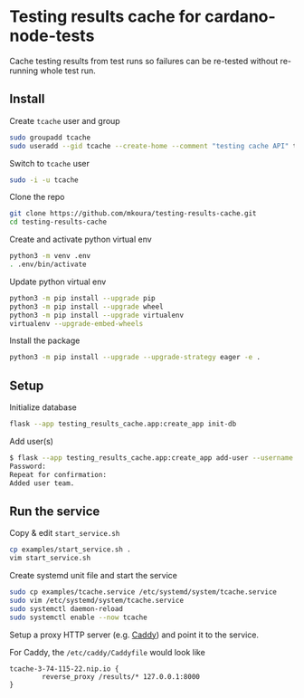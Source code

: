# Testing results cache for cardano-node-tests

Cache testing results from test runs so failures can be re-tested without re-running whole test run.

## Install

Create `tcache` user and group

```sh
sudo groupadd tcache
sudo useradd --gid tcache --create-home --comment "testing cache API" tcache
```

Switch to `tcache` user

```sh
sudo -i -u tcache
```

Clone the repo

```sh
git clone https://github.com/mkoura/testing-results-cache.git
cd testing-results-cache
```

Create and activate python virtual env

```sh
python3 -m venv .env
. .env/bin/activate
```

Update python virtual env

```sh
python3 -m pip install --upgrade pip
python3 -m pip install --upgrade wheel
python3 -m pip install --upgrade virtualenv
virtualenv --upgrade-embed-wheels
```

Install the package

```sh
python3 -m pip install --upgrade --upgrade-strategy eager -e .
```

## Setup

Initialize database

```sh
flask --app testing_results_cache.app:create_app init-db
```

Add user(s)

```sh
$ flask --app testing_results_cache.app:create_app add-user --username team
Password:
Repeat for confirmation:
Added user team.
```

## Run the service

Copy & edit `start_service.sh`

```sh
cp examples/start_service.sh .
vim start_service.sh
```

Create systemd unit file and start the service

```sh
sudo cp examples/tcache.service /etc/systemd/system/tcache.service
sudo vim /etc/systemd/system/tcache.service
sudo systemctl daemon-reload
sudo systemctl enable --now tcache
```

Setup a proxy HTTP server (e.g. [Caddy](https://caddyserver.com/)) and point it to the service.

For Caddy, the `/etc/caddy/Caddyfile` would look like

```text
tcache-3-74-115-22.nip.io {
        reverse_proxy /results/* 127.0.0.1:8000
}
```

